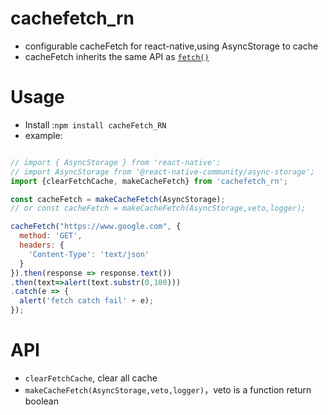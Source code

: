 # cachefetch_rn

+ configurable cacheFetch for react-native,using AsyncStorage to cache 
+ cacheFetch inherits the same API as [`fetch()`](https://developer.mozilla.org/en-US/docs/Web/API/WindowOrWorkerGlobalScope/fetch)

# Usage
+ Install :`npm install cacheFetch_RN`
+ example:


```js

// import { AsyncStorage } from 'react-native';
// import AsyncStorage from '@react-native-community/async-storage';
import {clearFetchCache, makeCacheFetch} from 'cachefetch_rn';

const cacheFetch = makeCacheFetch(AsyncStorage);
// or const cacheFetch = makeCacheFetch(AsyncStorage,veto,logger);

cacheFetch("https://www.google.com", {
  method: 'GET',
  headers: {
    'Content-Type': 'text/json'
  }
}).then(response => response.text())
.then(text=>alert(text.substr(0,100)))
.catch(e => {
  alert('fetch catch fail' + e);
});
```

# API
+ `clearFetchCache`, clear all cache
+ `makeCacheFetch(AsyncStorage,veto,logger)`，veto is a function return boolean

